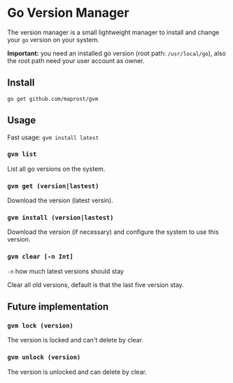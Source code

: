 # Go Version Manager

The version manager is a small lightweight manager to install and change your `go` version on your system.

**Important:** you need an installed go version (root path: `/usr/local/go`), 
also the root path need your user account as owner. 

## Install

`go get github.com/maprost/gvm`

## Usage

Fast usage: `gvm install latest` 

### `gvm list`

List all go versions on the system.

### `gvm get (version|lastest)`

Download the version (latest versin).

### `gvm install (version|lastest)`

Download the version (if necessary) and configure the system to use this version. 

### `gvm clear [-n Int]`

`-n` how much latest versions should stay

Clear all old versions, default is that the last five version stay.

## Future implementation

### `gvm lock (version)`

The version is locked and can't delete by clear.

### `gvm unlock (version)`

The version is unlocked and can delete by clear.
